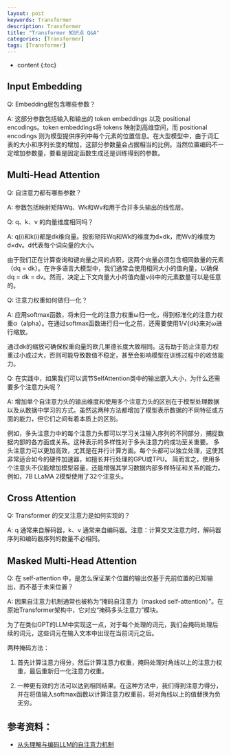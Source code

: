 ```yaml
---
layout: post
keywords: Transformer
description: Transformer
title: "Transformer 知识点 Q&A"
categories: [Transformer]
tags: [Transformer]
---
```


* content
{:toc}

## Input Embedding

Q: Embedding层包含哪些参数？

A: 这部分参数包括输入和输出的 token embeddings 以及 positional encodings。token embeddings将 tokens 映射到高维空间，而 positional encodings 则为模型提供序列中每个元素的位置信息。在大型模型中，由于词汇表的大小和序列长度的增加，这部分参数量会占据相当的比例。当然位置编码不一定增加参数量，要看是固定函数生成还是训练得到的参数。

## Multi-Head Attention

Q: 自注意力都有哪些参数？

A: 参数包括映射矩阵Wq、Wk和Wv和用于合并多头输出的线性层。

Q: q、k、v 的向量维度相同吗？

A: q(i)和k(i)都是dk维向量。投影矩阵Wq和Wk的维度为d×dk，而Wv的维度为d×dv。d代表每个词向量的大小。

由于我们正在计算查询和键向量之间的点积，这两个向量必须包含相同数量的元素（dq = dk）。在许多语言大模型中，我们通常会使用相同大小的值向量，以确保dq = dk = dv。然而，决定上下文向量大小的值向量v(i)中的元素数量可以是任意的。

Q: 注意力权重如何做归一化？

A: 应用softmax函数，将未归一化的注意力权重ω归一化，得到标准化的注意力权重α（alpha）。在通过softmax函数进行归一化之前，还需要使用1/√{dk}来对ω进行缩放。

通过dk的缩放可确保权重向量的欧几里德长度大致相同。这有助于防止注意力权重过小或过大，否则可能导致数值不稳定，甚至会影响模型在训练过程中的收敛能力。

Q: 在实践中，如果我们可以调节SelfAttention类中的输出嵌入大小，为什么还需要多个注意力头呢？

A: 增加单个自注意力头的输出维度和使用多个注意力头的区别在于模型处理数据以及从数据中学习的方式。虽然这两种方法都增加了模型表示数据的不同特征或方面的能力，但它们之间有着本质上的区别。

例如，多头注意力中的每个注意力头都可以学习关注输入序列的不同部分，捕捉数据内部的各方面或关系。这种表示的多样性对于多头注意力的成功至关重要。
多头注意力可以更加高效，尤其是在并行计算方面。每个头都可以独立处理，这使其非常适合如今的硬件加速器，如擅长并行处理的GPU或TPU。
简而言之，使用多个注意头不仅能增加模型容量，还能增强其学习数据内部多样特征和关系的能力。例如，7B LLaMA 2模型使用了32个注意头。

## Cross Attention

Q: Transformer 的交叉注意力是如何实现的？

A: q 通常来自解码器，k、v 通常来自编码器。注意：计算交叉注意力时，解码器序列和编码器序列的数量不必相同。


## Masked Multi-Head Attention

Q: 在 self-attention 中，是怎么保证某个位置的输出仅基于先前位置的已知输出，而不基于未来位置？

A: 因果自注意力机制通常也被称为“掩码自注意力（masked self-attention）”。在原始Transformer架构中，它对应“掩码多头注意力”模块。

为了在类似GPT的LLM中实现这一点，对于每个处理的词元，我们会掩码处理后续的词元，这些词元在输入文本中出现在当前词元之后。

两种掩码方法：

1. 首先计算注意力得分，然后计算注意力权重，掩码处理对角线以上的注意力权重，最后重新归一化注意力权重。

2. 一种更有效的方法可以达到相同结果。在这种方法中，我们得到注意力得分，并在将值输入softmax函数以计算注意力权重前，将对角线以上的值替换为负无穷。

## 参考资料：

- [从头理解与编码LLM的自注意力机制](https://mp.weixin.qq.com/s/KTjStVcLIburEj4vaRjIuA)
